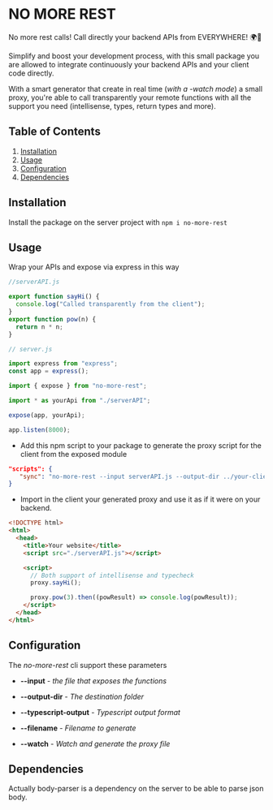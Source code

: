 # NO MORE REST

No more rest calls! Call directly your backend APIs from EVERYWHERE! 🌍🚀

Simplify and boost your development process, with this small package you are allowed to integrate continuously your backend APIs and your client code directly.

With a smart generator that create in real time (_with a -watch mode_) a small proxy, you're able to call transparently your remote functions with all the support you need (intellisense, types, return types and more).

## Table of Contents

1. [Installation](#installation)
2. [Usage](#usage)
3. [Configuration](#configuration)
4. [Dependencies](#dependencies)

## Installation

Install the package on the server project with `npm i no-more-rest`

## Usage

Wrap your APIs and expose via express in this way

```javascript
//serverAPI.js

export function sayHi() {
  console.log("Called transparently from the client");
}
export function pow(n) {
  return n * n;
}
```

```javascript
// server.js

import express from "express";
const app = express();

import { expose } from "no-more-rest";

import * as yourApi from "./serverAPI";

expose(app, yourApi);

app.listen(8000);
```

- Add this npm script to your package to generate the proxy script for the client from the exposed module

```json
"scripts": {
   "sync": "no-more-rest --input serverAPI.js --output-dir ../your-client-path/"
}
```

- Import in the client your generated proxy and use it as if it were on your backend.

```html
<!DOCTYPE html>
<html>
  <head>
    <title>Your website</title>
    <script src="./serverAPI.js"></script>

    <script>
      // Both support of intellisense and typecheck
      proxy.sayHi();

      proxy.pow(3).then((powResult) => console.log(powResult));
    </script>
  </head>
</html>
```

## Configuration

The *no-more-rest* cli support these parameters

- **--input** - _the file that exposes the functions_

- **--output-dir** - _The destination folder_

- **--typescript-output** - _Typescript output format_

- **--filename** - _Filename to generate_

- **--watch** - _Watch and generate the proxy file_

## Dependencies
Actually body-parser is a dependency on the server to be able to parse json body.
